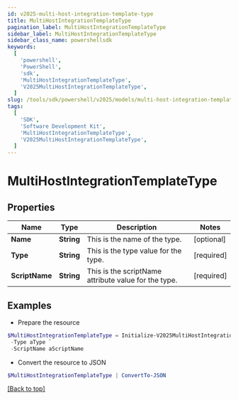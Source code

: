 ```yaml
---
id: v2025-multi-host-integration-template-type
title: MultiHostIntegrationTemplateType
pagination_label: MultiHostIntegrationTemplateType
sidebar_label: MultiHostIntegrationTemplateType
sidebar_class_name: powershellsdk
keywords:
  [
    'powershell',
    'PowerShell',
    'sdk',
    'MultiHostIntegrationTemplateType',
    'V2025MultiHostIntegrationTemplateType',
  ]
slug: /tools/sdk/powershell/v2025/models/multi-host-integration-template-type
tags:
  [
    'SDK',
    'Software Development Kit',
    'MultiHostIntegrationTemplateType',
    'V2025MultiHostIntegrationTemplateType',
  ]
---
```


# MultiHostIntegrationTemplateType

## Properties

| Name | Type | Description | Notes |
| --- | --- | --- | --- |
| **Name** | **String** | This is the name of the type. | [optional] |
| **Type** | **String** | This is the type value for the type. | [required] |
| **ScriptName** | **String** | This is the scriptName attribute value for the type. | [required] |

## Examples

- Prepare the resource

```powershell
$MultiHostIntegrationTemplateType = Initialize-V2025MultiHostIntegrationTemplateType  -Name aName `
 -Type aType `
 -ScriptName aScriptName
```

- Convert the resource to JSON

```powershell
$MultiHostIntegrationTemplateType | ConvertTo-JSON
```

[[Back to top]](#)
